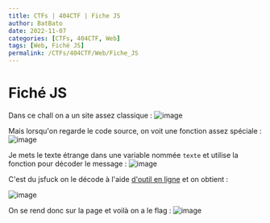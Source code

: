 ```yaml
---
title: CTFs | 404CTF | Fiche JS
author: BatBato
date: 2022-11-07
categories: [CTFs, 404CTF, Web]
tags: [Web, Fiché JS]
permalink: /CTFs/404CTF/Web/Fiche_JS
---
```


# Fiché JS 

Dans ce chall on a un site assez classique :
![image](https://user-images.githubusercontent.com/73934639/174499329-05395703-eeff-4d0a-8eac-facce8e56102.png)

Mais lorsqu'on regarde le code source, on voit une fonction assez spéciale :
![image](https://user-images.githubusercontent.com/73934639/174499367-1384d7af-19a6-44ad-bb99-aeafed8f7564.png)

Je mets le texte étrange dans une variable nommée ```texte``` et utilise la fonction pour décoder le message :
![image](https://user-images.githubusercontent.com/73934639/174499572-e99de58c-d4f8-427e-8ed2-4eb4aca18c17.png)

C'est du jsfuck on le décode à l'aide [d'outil en ligne](https://lelinhtinh.github.io/de4js/) et on obtient :

![image](https://user-images.githubusercontent.com/73934639/174499697-1a69683a-b45c-4e32-82fb-ff9cd4d2a41b.png)


On se rend donc sur la page et voilà on a le flag :
![image](https://user-images.githubusercontent.com/73934639/174499724-7a5d6075-0518-4b8f-b43c-79c02330f330.png)
